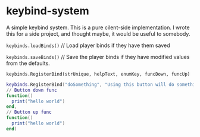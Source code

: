 # keybind-system

A simple keybind system. This is a pure cilent-side implementation. I wrote this for a side project, and thought maybe, it would be useful to somebody.



```keybinds.loadBinds()``` // Load player binds if they have them saved

```keybinds.saveBinds()``` // Save the player binds if they have modified values from the defaults.


```keybinds.RegisterBind(strUnique, helpText, enumKey, funcDown, funcUp)```

```lua
keybinds.RegisterBind("doSomething", "Using this button will do something.", KEY_G, 
// Button down func
function()
  print("hello world")
end,
// Button up func
function()
  print("hello world")
end)
```
